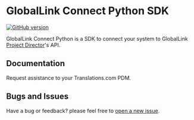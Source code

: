 # GlobalLink Connect Python SDK

[![GitHub version](https://d25lcipzij17d.cloudfront.net/badge.svg?id=gh&type=6&v=4.18.1&x2=0)](https://github.com/translations-com/globallink-connect-api-python)

GlobalLink Connect Python is a SDK to connect your system to GlobalLink [Project Director](http://www.translations.com/products/products_GlobalLink_Project_Director.html)'s API.

## Documentation

Request assistance to your Translations.com PDM.

## Bugs and Issues

Have a bug or feedback? please feel free to [open a new issue](https://github.com/translations-com/globallink-connect-api-python/issues/new).




